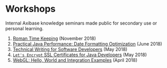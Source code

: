 # Workshops

Internal Axibase knowledge seminars made public for secondary use or personal learning.

1. [Roman Time Keeping](./roman-time-keeping/roman_time_keeping/index.html) (November 2018)
1. [Practical Java Performance: Date Formatting Optimization](./performance.md) (June 2018)
1. [Technical Writing for Software Developers](./technical-writing.md) (May 2018)
1. [`Let's Encrypt` SSL Certificates for Java Developers](./lets-encrypt.md) (May 2018)
1. [WebGL: Hello, World and Integration Examples](./webgl.md) (April 2018)